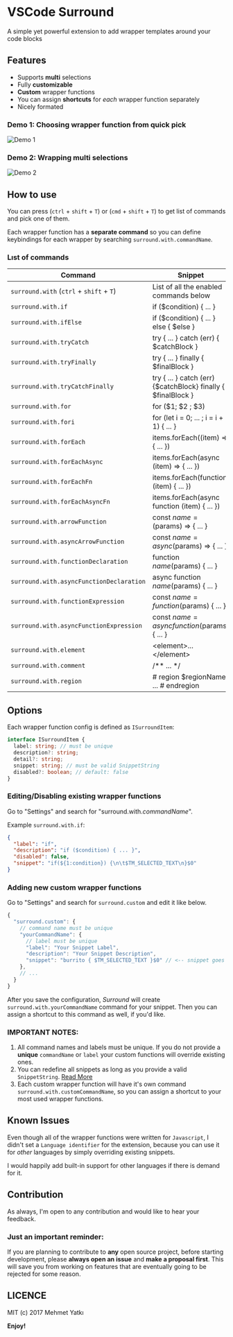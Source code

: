 # VSCode Surround

A simple yet powerful extension to add wrapper templates around your code blocks

## Features

- Supports **multi** selections
- Fully **customizable**
- **Custom** wrapper functions
- You can assign **shortcuts** for _each_ wrapper function separately
- Nicely formated

### Demo 1: Choosing wrapper function from quick pick

![Demo 1](https://raw.githubusercontent.com/yatki/vscode-surround/master/images/demo.gif)

### Demo 2: Wrapping multi selections

![Demo 2](https://raw.githubusercontent.com/yatki/vscode-surround/master/images/demo2.gif)

## How to use

You can press (`ctrl` + `shift` + `T`) or (`cmd` + `shift` + `T`) to get list of commands and pick one of them.

Each wrapper function has a **separate command** so you can define keybindings for each wrapper by searching `surround.with.commandName`.

### Lıst of commands

| Command                                  | Snippet                                                       |
| ---------------------------------------- | ------------------------------------------------------------- |
| `surround.with` (`ctrl` + `shift` + `T`) | List of all the enabled commands below                        |
| `surround.with.if`                       | if ($condition) { ... }                                       |
| `surround.with.ifElse`                   | if ($condition) { ... } else { $else }                        |
| `surround.with.tryCatch`                 | try { ... } catch (err) { $catchBlock }                       |
| `surround.with.tryFinally`               | try { ... } finally { $finalBlock }                           |
| `surround.with.tryCatchFinally`          | try { ... } catch (err) {$catchBlock} finally { $finalBlock } |
| `surround.with.for`                      | for ($1; $2 ; $3)                                             |
| `surround.with.fori`                     | for (let i = 0; ... ; i = i + 1) { ... }                      |
| `surround.with.forEach`                  | items.forEach((item) => { ... })                              |
| `surround.with.forEachAsync`             | items.forEach(async (item) => { ... })                        |
| `surround.with.forEachFn`                | items.forEach(function (item) { ... })                        |
| `surround.with.forEachAsyncFn`           | items.forEach(async function (item) { ... })                  |
| `surround.with.arrowFunction`            | const $name = ($params) => { ... }                            |
| `surround.with.asyncArrowFunction`       | const $name = async ($params) => { ... }                      |
| `surround.with.functionDeclaration`      | function $name ($params) { ... }                              |
| `surround.with.asyncFunctionDeclaration` | async function $name ($params) { ... }                        |
| `surround.with.functionExpression`       | const $name = function ($params) { ... }                      |
| `surround.with.asyncFunctionExpression`  | const $name = async function ($params) { ... }                |
| `surround.with.element`                  | \<element\>...\</element\>                                    |
| `surround.with.comment`                  | /\*\* ... \*/                                                 |
| `surround.with.region`                   | # region $regionName ... # endregion                          |

## Options

Each wrapper function config is defined as `ISurroundItem`:

```ts
interface ISurroundItem {
  label: string; // must be unique
  description?: string;
  detail?: string;
  snippet: string; // must be valid SnippetString
  disabled?: boolean; // default: false
}
```

### Editing/Disabling existing wrapper functions

Go to "Settings" and search for "surround.with._commandName_".

Example `surround.with.if`:

```json
{
  "label": "if",
  "description": "if ($condition) { ... }",
  "disabled": false,
  "snippet": "if(${1:condition}) {\n\t$TM_SELECTED_TEXT\n}$0"
}
```

### Adding new custom wrapper functions

Go to "Settings" and search for `surround.custom` and edit it like below.

```js
{
  "surround.custom": {
    // command name must be unique
    "yourCommandName": {
      // label must be unique
      "label": "Your Snippet Label",
      "description": "Your Snippet Description",
      "snippet": "burrito { $TM_SELECTED_TEXT }$0" // <-- snippet goes here.
    },
    // ...
  }
}
```

After you save the configuration, _Surround_ will create `surround.with.yourCommandName` command for your snippet. Then you can assign a shortcut to this command as well, if you'd like.

### IMPORTANT NOTES:

1.  All command names and labels must be unique. If you do not provide a **unique** `commandName` or `label` your custom functions will override existing ones.
1.  You can redefine all snippets as long as you provide a valid `SnippetString`. [Read More](https://code.visualstudio.com/docs/extensionAPI/vscode-api#SnippetString)
1.  Each custom wrapper function will have it's own command `surround.with.customCommandName`, so you can assign a shortcut to your most used wrapper functions.

## Known Issues

Even though all of the wrapper functions were written for `Javascript`, I didn't set a `Language identifier` for the extension, because you can use it for _other_ languages by simply overriding existing snippets.

I would happily add built-in support for other languages if there is demand for it.

## Contribution

As always, I'm open to any contribution and would like to hear your feedback.

### Just an important reminder:

If you are planning to contribute to **any** open source project,
before starting development, please **always open an issue** and **make a proposal first**.
This will save you from working on features that are eventually going to be rejected for some reason.

## LICENCE

MIT (c) 2017 Mehmet Yatkı

**Enjoy!**
